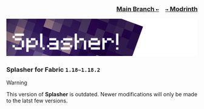 ### <p align=right>[Main Branch `←`](https://github.com/KessokuTeaTime/Splasher)&emsp;[`→` Modrinth](https://modrinth.com/mod/splasher)</p>

![Banner](https://github.com/KessokuTeaTime/Splasher/blob/artwork/banner.png)

### Splasher for Fabric `1.18~1.18.2`

> [!WARNING]
> This version of **Splasher** is outdated. Newer modifications will only be made to the latst few versions.
